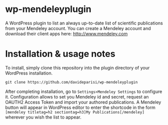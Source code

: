 wp-mendeleyplugin
=================
A WordPress plugin to list an always up-to-date list of scientific publications from your Mendeley account.
You can create a Mendeley account and download their client apps here: http://www.mendeley.com

Installation & usage notes
==========================
To install, simply clone this repository into the plugin directory of your WordPress installation.

~~~
git clone https://github.com/davideparisi/wp-mendeleyplugin
~~~

After completing installation, go to `Settings>Mendeley Settings` to configure it.
Configuration allows to set you Mendeley id and secret, request an OAUTH2 Access Token and import your authored publications.
A Mendeley button will appear in WordPress editor to enter the shortcode in the form `[mendeley titletag=h2 sectiontag=h3]My Publications[/mendeley]` wherever you wish the list to appear.
